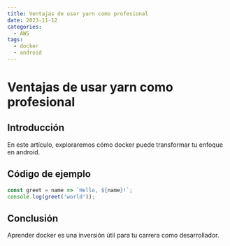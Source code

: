 ```yaml
---
title: Ventajas de usar yarn como profesional
date: 2023-11-12
categories:
  - AWS
tags:
  - docker
  - android
---
```


# Ventajas de usar yarn como profesional

## Introducción

En este artículo, exploraremos cómo docker puede transformar tu enfoque en android.

## Código de ejemplo

```javascript
const greet = name => `Hello, ${name}!`;
console.log(greet('world'));
```

## Conclusión

Aprender docker es una inversión útil para tu carrera como desarrollador.